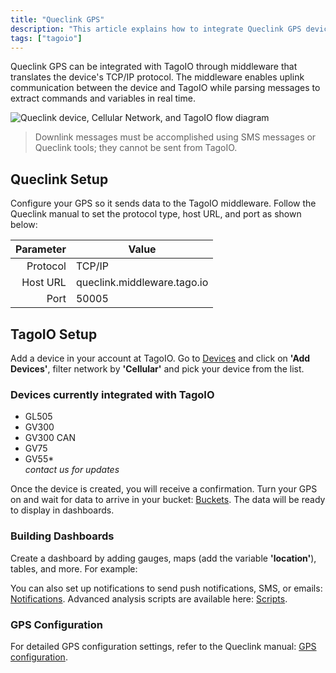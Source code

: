 ```yaml
---
title: "Queclink GPS"
description: "This article explains how to integrate Queclink GPS devices with TagoIO using a middleware that translates the device TCP/IP protocol and shows the required device configuration (protocol, host URL, and port)."
tags: ["tagoio"]
---
```

Queclink GPS can be integrated with TagoIO through middleware that translates the device's TCP/IP protocol. The middleware enables uplink communication between the device and TagoIO while parsing messages to extract commands and variables in real time.

![Queclink device, Cellular Network, and TagoIO flow diagram](/docs_imagem/tagoio/queclink-gps-2.png)

> Downlink messages must be accomplished using SMS messages or Queclink tools; they cannot be sent from TagoIO.

## Queclink Setup

Configure your GPS so it sends data to the TagoIO middleware. Follow the Queclink manual to set the protocol type, host URL, and port as shown below:

| Parameter  | Value                            |
|-----------:|----------------------------------|
| Protocol   | TCP/IP                           |
| Host URL   | queclink.middleware.tago.io      |
| Port       | 50005                            |

## TagoIO Setup

Add a device in your account at TagoIO. Go to [Devices](https://admin.tago.io/devices) and click on **'Add Devices'**, filter network by **'Cellular'** and pick your device from the list.

<!-- Image temporarily disabled: Queclink TagoIO selection - /cdn.elev.io/file/uploads/VkSrjeSoWpdg7LeGdh2jKUEagxh0dd_cO83j6HUV_6s/B7vQ37OUrGVxDHxn7o8-4iLAA1vRqYixw0krDbTF4S0/Queclink%20TagoIO%20selecion-WtI.png -->

### Devices currently integrated with TagoIO

- GL505
- GV300
- GV300 CAN
- GV75
- GV55*  
  *contact us for updates*

Once the device is created, you will receive a confirmation. Turn your GPS on and wait for data to arrive in your bucket: [Buckets](/docs/tagoio/devices/). The data will be ready to display in dashboards.

### Building Dashboards

Create a dashboard by adding gauges, maps (add the variable **'location'**), tables, and more. For example:

<!-- Image temporarily disabled: Map example - /cdn.elev.io/file/uploads/VkSrjeSoWpdg7LeGdh2jKUEagxh0dd_cO83j6HUV_6s/6LPZjX_2YWmgn4JzYDzS5zptzsjgMzKMYqaPmHmobi4/map%20truck%20queclink%20tagoio-M6o.png -->

You can also set up notifications to send push notifications, SMS, or emails: [Notifications](../notifications/notification). Advanced analysis scripts are available here: [Scripts](/docs/tagoio/analys/creating-analysis).

### GPS Configuration

For detailed GPS configuration settings, refer to the Queclink manual: [GPS configuration](http://www.queclink.com/product).